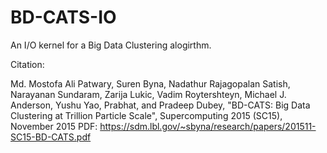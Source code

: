 # BD-CATS-IO

An I/O kernel for a Big Data Clustering alogirthm. 

Citation:

Md. Mostofa Ali Patwary, Suren Byna, Nadathur Rajagopalan Satish, Narayanan Sundaram, Zarija Lukic, Vadim Roytershteyn, Michael J. Anderson, Yushu Yao, Prabhat, and Pradeep Dubey, "BD-CATS: Big Data Clustering at Trillion Particle Scale", Supercomputing 2015 (SC15), November 2015 
PDF: https://sdm.lbl.gov/~sbyna/research/papers/201511-SC15-BD-CATS.pdf
